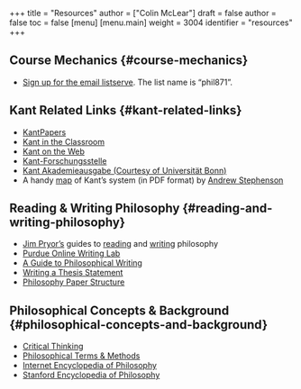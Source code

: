 +++
title = "Resources"
author = ["Colin McLear"]
draft = false
author = false
toc = false
[menu]
  [menu.main]
    weight = 3004
    identifier = "resources"
+++

## Course Mechanics {#course-mechanics}

-   [Sign up for the email listserve](https://listserv.unl.edu/signup-anon). The list name is &ldquo;phil871&rdquo;.


## Kant Related Links {#kant-related-links}

-   [KantPapers](http://kantpapers.org)
-   [Kant in the Classroom](http://www.manchester.edu/kant/Home/index.htm)
-   [Kant on the Web](http://staffweb.hkbu.edu.hk/ppp/Kant.html)
-   [Kant-Forschungsstelle](http://www.kant.uni-mainz.de/Welcome.html)
-   [Kant Akademieausgabe (Courtesy of Universität Bonn)](https://korpora.zim.uni-duisburg-essen.de/Kant/verzeichnisse-gesamt.html)
-   A handy [map](http://nebula.wsimg.com/f812ac8f2593c570c9df12068d2dbd80?AccessKeyId=A9004B8B795F6CE7B9FA&disposition=0&alloworigin=1) of Kant&rsquo;s system (in PDF format) by [Andrew Stephenson](http://www.acstephenson.com/home.html)


## Reading &amp; Writing Philosophy {#reading-and-writing-philosophy}

-   [Jim Pryor&rsquo;s](http://www.jimpryor.net) guides to [reading](http://www.jimpryor.net/teaching/guidelines/reading.html) and [writing](http://www.jimpryor.net/teaching/guidelines/writing.html) philosophy
-   [Purdue Online Writing Lab](http://owl.english.purdue.edu/owl/)
-   [A Guide to Philosophical Writing](http://writingproject.fas.harvard.edu/files/hwp/files/philosophical_writing.pdf)
-   [Writing a Thesis Statement](https://www.dropbox.com/s/lyods0bt22x8u6l/ThesisOverview.pdf?dl=0)
-   [Philosophy Paper Structure](https://www.dropbox.com/s/eaggc570nfu6nqa/PaperStructure.pdf?dl=0)


## Philosophical Concepts &amp; Background {#philosophical-concepts-and-background}

-   [Critical Thinking](http://philosophy.hku.hk/think/)
-   [Philosophical Terms &amp; Methods](http://www.jimpryor.net/teaching/vocab/index.html)
-   [Internet Encyclopedia of Philosophy](http://www.iep.utm.edu/)
-   [Stanford Encyclopedia of Philosophy](http://plato.stanford.edu)
